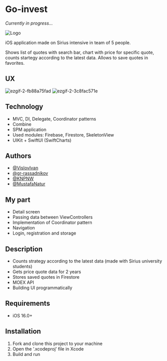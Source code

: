 
# Go-invest
*Currently in progress...* 

![Logo](https://dev-to-uploads.s3.amazonaws.com/uploads/articles/th5xamgrr6se0x5ro4g6.png)


iOS application made on Sirius intensive in team of 5 people. 

Shows list of quotes with search bar, chart with price for specific quote, counts startegy according to the latest data. Allows to save quotes in favorites.



## UX
![ezgif-2-fb88a75fad](https://user-images.githubusercontent.com/45201186/236705048-a57d021b-04d7-4ab6-a905-a9352c04455b.gif)
![ezgif-2-3c8fac571e](https://user-images.githubusercontent.com/45201186/236705055-1e80660c-d8a6-4028-b6ac-7b481f9bc336.gif)



## Technology

- MVC, DI, Delegate, Coordinator patterns
- Combine
- SPM application
- Used modules: Firebase, Firestore, SkeletonView
- UIKit + SwiftUI (SwiftCharts)


## Authors
- [@VislovIvan](https://github.com/VislovIvan)
- [@gr-rassadnikov](https://www.github.com/octokatherine)
- [@KNPNW](https://github.com/KNPNW)
- [@MustafaNatur](https://github.com/MustafaNatur)

## My part 
- Detail screen
- Passing data between ViewControllers
- Implementation of Coordinator pattern
- Navigation
- Login, registration and storage  

## Description
- Counts strategy according to the latest data (made with Sirius university students)
- Gets price quote data for 2 years
- Stores saved quotes in Firestore  
- MOEX API 
- Building UI programmatically


## Requirements

- iOS 16.0+

## Installation 

1. Fork and clone this project to your machine
2. Open the ’.xcodeproj’ file in Xcode
3. Build and run
